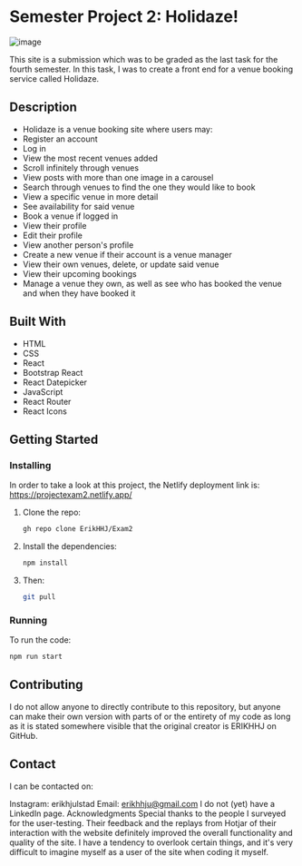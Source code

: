 # Semester Project 2: Holidaze!

![image](https://gyazo.com/b1f538635a41cf071e8564c2110f58c3)

This site is a submission which was to be graded as the last task for the fourth semester. In this task, I was to create a front end for a venue booking service called Holidaze.

## Description

- Holidaze is a venue booking site where users may:
- Register an account
- Log in
- View the most recent venues added
- Scroll infinitely through venues
- View posts with more than one image in a carousel
- Search through venues to find the one they would like to book
- View a specific venue in more detail
- See availability for said venue
- Book a venue if logged in
- View their profile
- Edit their profile
- View another person's profile
- Create a new venue if their account is a venue manager
- View their own venues, delete, or update said venue
- View their upcoming bookings
- Manage a venue they own, as well as see who has booked the venue and when they have booked it

## Built With

- HTML
- CSS
- React
- Bootstrap React
- React Datepicker
- JavaScript
- React Router
- React Icons

## Getting Started

### Installing

In order to take a look at this project, the Netlify deployment link is: https://projectexam2.netlify.app/

1. Clone the repo:
    ```bash
    gh repo clone ErikHHJ/Exam2
    ```
2. Install the dependencies:
    ```bash
    npm install
    ```
3. Then:
    ```bash
    git pull
    ```

### Running

To run the code:
```bash
npm run start
```

## Contributing
I do not allow anyone to directly contribute to this repository, but anyone can make their own version with parts of or the entirety of my code as long as it is stated somewhere visible that the original creator is ERIKHHJ on GitHub.

## Contact
I can be contacted on:

Instagram: erikhjulstad
Email: erikhhju@gmail.com
I do not (yet) have a LinkedIn page.
Acknowledgments
Special thanks to the people I surveyed for the user-testing. Their feedback and the replays from Hotjar of their interaction with the website definitely improved the overall functionality and quality of the site. I have a tendency to overlook certain things, and it's very difficult to imagine myself as a user of the site when coding it myself.
